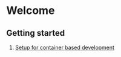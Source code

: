 # Welcome

## Getting started

1. [Setup for container based development](https://code.visualstudio.com/docs/remote/containers-tutorial)
